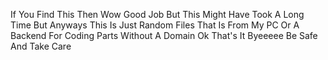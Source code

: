 If You Find This Then Wow Good Job
But This Might Have Took A Long Time But Anyways This Is Just Random Files That Is From My PC
Or A Backend For Coding Parts Without A Domain
Ok That's It Byeeeee Be Safe And Take Care

